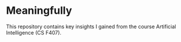 
# Meaningfully

This repository contains key insights I gained from the course Artificial Intelligence (CS F407).
